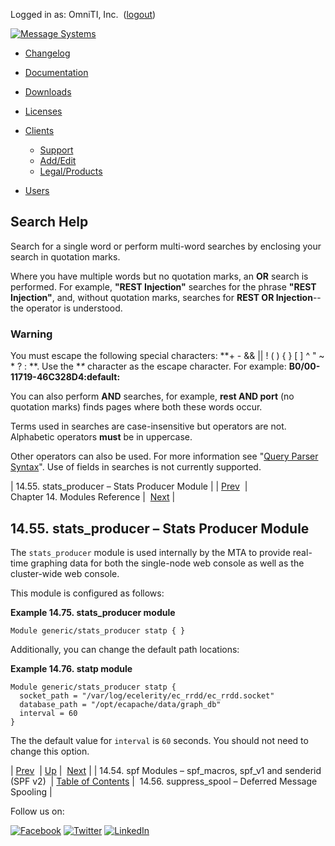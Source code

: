 Logged in as: OmniTI, Inc.  ([logout](https://support.messagesystems.com/logout.php))

[![Message Systems](https://support.messagesystems.com/images/ms-white205.png)](https://support.messagesystems.com/start.php) 

*   [Changelog](https://support.messagesystems.com/start.php?show=changelog)
*   [Documentation](https://support.messagesystems.com/docs/)
*   [Downloads](https://support.messagesystems.com/start.php)

*   [Licenses](https://support.messagesystems.com/license_summary.php)
*   <a href="">Clients</a>
    *   [Support](https://support.messagesystems.com/cs.php)
    *   [Add/Edit](https://support.messagesystems.com/edit_client.php)
    *   [Legal/Products](https://support.messagesystems.com/edit_products.php)
*   [Users](https://support.messagesystems.com/edit_customer.php)

## Search Help

Search for a single word or perform multi-word searches by enclosing your search in quotation marks.

Where you have multiple words but no quotation marks, an **OR** search is performed. For example, **"REST Injection"** searches for the phrase **"REST Injection"**, and, without quotation marks, searches for **REST OR Injection**--the operator is understood.

### Warning

You must escape the following special characters: **+ - && || ! ( ) { } [ ] ^ " ~ * ? : \**. Use the **\** character as the escape character. For example: **B0/00-11719-46C328D4\:default\:**

You can also perform **AND** searches, for example, **rest AND port** (no quotation marks) finds pages where both these words occur.

Terms used in searches are case-insensitive but operators are not. Alphabetic operators **must** be in uppercase.

Other operators can also be used. For more information see "[Query Parser Syntax](https://lucene.apache.org/core/old_versioned_docs/versions/3_0_0/queryparsersyntax.html)". Use of fields in searches is not currently supported.

| 14.55. stats_producer – Stats Producer Module |
| [Prev](modules.spf.php)  | Chapter 14. Modules Reference |  [Next](modules.suppress_spool.php) |

## 14.55. stats_producer – Stats Producer Module

<a class="indexterm" name="idp13021808"></a>

The `stats_producer` module is used internally by the MTA to provide real-time graphing data for both the single-node web console as well as the cluster-wide web console.

This module is configured as follows:

<a name="example.statp"></a>

**Example 14.75. stats_producer module**

`Module generic/stats_producer statp { }`

Additionally, you can change the default path locations:

<a name="example.statp.path"></a>

**Example 14.76. statp module**

```
Module generic/stats_producer statp {
  socket_path = "/var/log/ecelerity/ec_rrdd/ec_rrdd.socket"
  database_path = "/opt/ecapache/data/graph_db"
  interval = 60
}
```

The the default value for `interval` is `60` seconds. You should not need to change this option.

| [Prev](modules.spf.php)  | [Up](modules.php) |  [Next](modules.suppress_spool.php) |
| 14.54. spf Modules – spf_macros, spf_v1 and senderid (SPF v2)  | [Table of Contents](index.php) |  14.56. suppress_spool – Deferred Message Spooling |

Follow us on:

[![Facebook](https://support.messagesystems.com/images/icon-facebook.png)](http://www.facebook.com/messagesystems) [![Twitter](https://support.messagesystems.com/images/icon-twitter.png)](http://twitter.com/#!/MessageSystems) [![LinkedIn](https://support.messagesystems.com/images/icon-linkedin.png)](http://www.linkedin.com/company/message-systems)